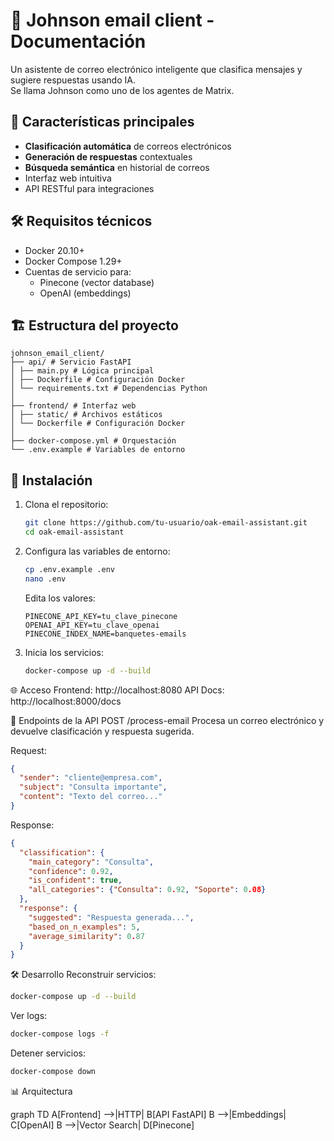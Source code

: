 # 📧 Johnson email client - Documentación

Un asistente de correo electrónico inteligente que clasifica mensajes y sugiere respuestas usando IA.  
Se llama Johnson como uno de los agentes de Matrix.

## 🚀 Características principales

- **Clasificación automática** de correos electrónicos
- **Generación de respuestas** contextuales
- **Búsqueda semántica** en historial de correos
- Interfaz web intuitiva
- API RESTful para integraciones

## 🛠 Requisitos técnicos
- Docker 20.10+
- Docker Compose 1.29+
- Cuentas de servicio para:
  - Pinecone (vector database)
  - OpenAI (embeddings)

## 🏗 Estructura del proyecto
```
johnson_email_client/  
├── api/ # Servicio FastAPI  
│ ├── main.py # Lógica principal  
│ ├── Dockerfile # Configuración Docker  
│ └── requirements.txt # Dependencias Python  
│  
├── frontend/ # Interfaz web  
│ ├── static/ # Archivos estáticos  
│ └── Dockerfile # Configuración Docker  
│  
├── docker-compose.yml # Orquestación  
└── .env.example # Variables de entorno  
```

## 🚀 Instalación

1. Clona el repositorio:
   ```bash
   git clone https://github.com/tu-usuario/oak-email-assistant.git
   cd oak-email-assistant
   ```

2. Configura las variables de entorno:
    ```bash
    cp .env.example .env
    nano .env
    ```

    Edita los valores:
    ```env
    PINECONE_API_KEY=tu_clave_pinecone
    OPENAI_API_KEY=tu_clave_openai
    PINECONE_INDEX_NAME=banquetes-emails
    ```

3. Inicia los servicios:
    ```bash
    docker-compose up -d --build
    ```

🌐 Acceso
Frontend: http://localhost:8080
API Docs: http://localhost:8000/docs

🔌 Endpoints de la API
POST /process-email
Procesa un correo electrónico y devuelve clasificación y respuesta sugerida.

Request:

```json
{
  "sender": "cliente@empresa.com",
  "subject": "Consulta importante",
  "content": "Texto del correo..."
}
```

Response:

```json
{
  "classification": {
    "main_category": "Consulta",
    "confidence": 0.92,
    "is_confident": true,
    "all_categories": {"Consulta": 0.92, "Soporte": 0.08}
  },
  "response": {
    "suggested": "Respuesta generada...",
    "based_on_n_examples": 5,
    "average_similarity": 0.87
  }
}
```

🛠 Desarrollo
Reconstruir servicios:
```bash
docker-compose up -d --build
```
Ver logs:
```bash
docker-compose logs -f
```
Detener servicios:
```bash
docker-compose down
```

📊 Arquitectura

graph TD
    A[Frontend] -->|HTTP| B[API FastAPI]
    B -->|Embeddings| C[OpenAI]
    B -->|Vector Search| D[Pinecone]